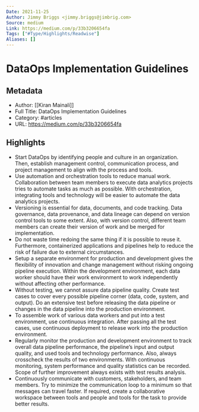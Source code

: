 ```yaml
---
Date: 2021-11-25
Author: Jimmy Briggs <jimmy.briggs@jimbrig.com>
Source: medium
Link: https://medium.com/p/33b3206654fa
Tags: ["#Type/Highlights/Readwise"]
Aliases: []
---
```

# DataOps Implementation Guidelines

## Metadata
- Author: [[Kiran Mainali]]
- Full Title: DataOps Implementation Guidelines
- Category: #articles
- URL: https://medium.com/p/33b3206654fa

## Highlights
- Start DataOps by identifying people and culture in an organization. Then, establish management control, communication process, and project management to align with the process and tools.
- Use automation and orchestration tools to reduce manual work. Collaboration between team members to execute data analytics projects tries to automate tasks as much as possible. With orchestration, integrating tools and technology will be easier to automate the data analytics projects.
- Versioning is essential for data, documents, and code tracking. Data governance, data provenance, and data lineage can depend on version control tools to some extent. Also, with version control, different team members can create their version of work and be merged for implementation.
- Do not waste time redoing the same thing if it is possible to reuse it. Furthermore, containerized applications and pipelines help to reduce the risk of failure due to external circumstances.
- Setup a separate environment for production and development gives the flexibility of innovation and change management without risking ongoing pipeline execution. Within the development environment, each data worker should have their work environment to work independently without affecting other performance.
- Without testing, we cannot assure data pipeline quality. Create test cases to cover every possible pipeline corner (data, code, system, and output). Do an extensive test before releasing the data pipeline or changes in the data pipeline into the production environment.
- To assemble work of various data workers and put into a test environment, use continuous integration. After passing all the test cases, use continuous deployment to release work into the production environment.
- Regularly monitor the production and development environment to track overall data pipeline performance, the pipeline’s input and output quality, and used tools and technology performance. Also, always crosscheck the results of two environments. With continuous monitoring, system performance and quality statistics can be recorded. Scope of further improvement always exists with test results analysis.
- Continuously communicate with customers, stakeholders, and team members. Try to minimize the communication loop to a minimum so that messages can travel faster. If required, create a collaborative workspace between tools and people and tools for the task to provide better results.
